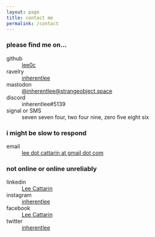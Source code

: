 ```yaml
---
layout: page
title: contact me
permalink: /contact
---
```


### please find me on...

<dl>
    <dt><i aria-hidden="true" class="fa-brands fa-github"></i> github</dt>
    <dd><a href="https://github.com/lee0c" target="_blank">lee0c</a></dd>
    <dt><i aria-hidden="true" class="fa-brands fa-ravelry"></i> ravelry</dt>
    <dd><a href="https://www.ravelry.com/people/inherentlee" target="_blank">inherentlee</a></dd>
    <dt><i aria-hidden="true" class="fa-brands fa-mastodon"></i> mastodon</dt>
    <dd><a rel="me" href="https://strangeobject.space/@inherentlee" target="_blank">@inherentlee@strangeobject.space</a></dd>
    <dt><i aria-hidden="true" class="fa-brands fa-discord"></i> discord</dt>
    <dd>inherentlee#5139</dd>
    <dt><i aria-hidden="true" class="fa-solid fa-mobile-retro"></i> signal or SMS</dt>
    <dd>seven seven four, two four nine, zero five eight six</dd>
</dl>

### i might be slow to respond

<dl>
    <dt><i aria-hidden="true" class="fa-solid fa-envelope"></i> email</dt>
    <dd><a href="mailto:lee.cattarin@gmail.com" target="_blank">lee dot cattarin at gmail dot com</a></dd>
</dl>

### not online or online unreliably

<dl>
    <dt><i aria-hidden="true" class="fa-brands fa-linkedin"></i> linkedin</dt>
    <dd><a href="https://www.linkedin.com/in/lee-cattarin-5a0b39128/" target="_blank">Lee Cattarin</a></dd>
    <dt><i aria-hidden="true" class="fa-brands fa-instagram"></i> instagram</dt>
    <dd><a href="https://instagram.com/inherentlee" target="_blank">inherentlee</a></dd>
    <dt><i aria-hidden="true" class="fa-brands fa-facebook"></i> facebook</dt>
    <dd><a href="https://www.facebook.com/lee.cattarin.50/" target="_blank">Lee Cattarin</a></dd>
    <dt><i aria-hidden="true" class="fa-brands fa-twitter"></i> twitter</dt>
    <dd><a href="https://twitter.com/inherentlee" target="_blank">inherentlee</a></dd>
</dl>
